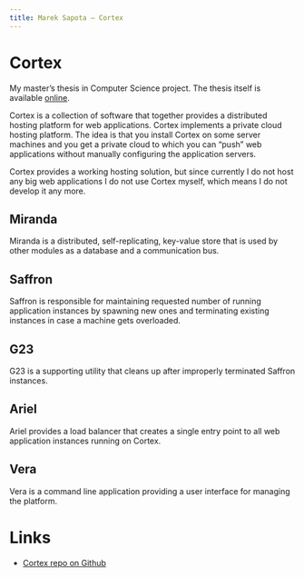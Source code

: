 ```yaml
---
title: Marek Sapota — Cortex
---
```


# Cortex
My master’s thesis in Computer Science project.  The thesis itself is available
[online](/thesis.html).

Cortex is a collection of software that together provides a distributed hosting
platform for web applications.  Cortex implements a private cloud hosting
platform.  The idea is that you install Cortex on some server machines and you
get a private cloud to which you can “push” web applications without manually
configuring the application servers.

Cortex provides a working hosting solution, but since currently I do not host
any big web applications I do not use Cortex myself, which means I do not
develop it any more.

## Miranda
Miranda is a distributed, self-replicating, key-value store that is used by
other modules as a database and a communication bus.

## Saffron
Saffron is responsible for maintaining requested number of running application
instances by spawning new ones and terminating existing instances in case a
machine gets overloaded.

## G23
G23 is a supporting utility that cleans up after improperly terminated Saffron
instances.

## Ariel
Ariel provides a load balancer that creates a single entry point to all web
application instances running on Cortex.

## Vera
Vera is a command line application providing a user interface for managing the
platform.

# Links
- [Cortex repo on Github](https://github.com/maarons/Cortex)

